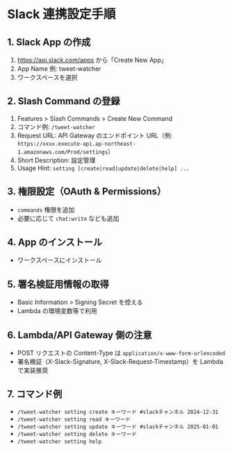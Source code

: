 # Slack 連携設定手順

## 1. Slack App の作成

1. https://api.slack.com/apps から「Create New App」
2. App Name 例: tweet-watcher
3. ワークスペースを選択

## 2. Slash Command の登録

1. Features > Slash Commands > Create New Command
2. コマンド例: `/tweet-watcher`
3. Request URL: API Gateway のエンドポイント URL（例: `https://xxxx.execute-api.ap-northeast-1.amazonaws.com/Prod/settings`）
4. Short Description: 設定管理
5. Usage Hint: `setting [create|read|update|delete|help] ...`

## 3. 権限設定（OAuth & Permissions）

- `commands` 権限を追加
- 必要に応じて `chat:write` なども追加

## 4. App のインストール

- ワークスペースにインストール

## 5. 署名検証用情報の取得

- Basic Information > Signing Secret を控える
- Lambda の環境変数等で利用

## 6. Lambda/API Gateway 側の注意

- POST リクエストの Content-Type は `application/x-www-form-urlencoded`
- 署名検証（X-Slack-Signature, X-Slack-Request-Timestamp）を Lambda で実装推奨

## 7. コマンド例

- `/tweet-watcher setting create キーワード #slackチャンネル 2024-12-31`
- `/tweet-watcher setting read キーワード`
- `/tweet-watcher setting update キーワード #slackチャンネル 2025-01-01`
- `/tweet-watcher setting delete キーワード`
- `/tweet-watcher setting help`
